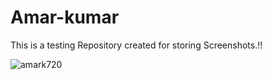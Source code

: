 # Amar-kumar
This is a testing Repository created for storing Screenshots.!!

<!--
Deployment :
https://stackoverflow.com/questions/1221840/remote-origin-already-exists-on-git-push-to-a-new-repository/21309554

-- First Reset Git origin and set new origin path:
git remote set-url origin git@github.com:username/projectname.git

Then follow the below steps:
echo "# Car-Brand-Classifier-And-Deployment" >> README.md
git init
git add README.md
git commit -m "first commit"
git branch -M main
git remote add origin https://github.com/amark720/Car-Brand-Classifier-And-Deployment.git
git push -u origin main
.......
#################

-->

<p align="left"> <img src="https://komarev.com/ghpvc/?username=amark720&label=Views&color=blue&style=plastic" alt="amark720" /> </p>
